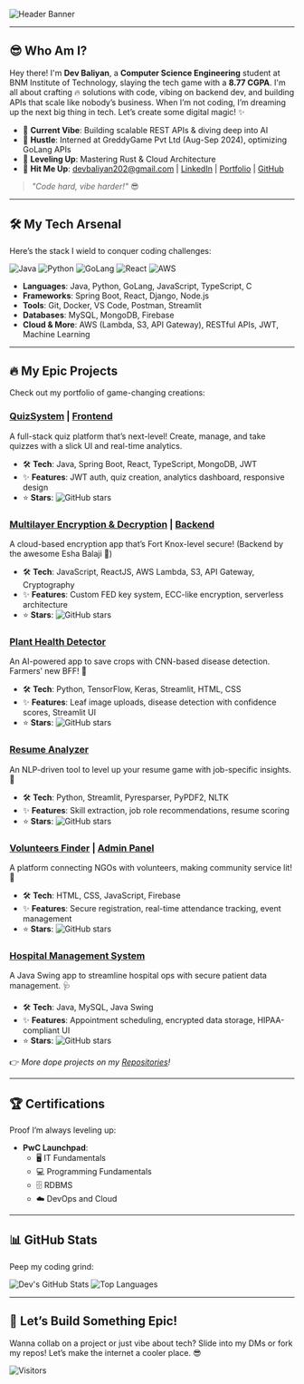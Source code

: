 

![Header Banner](https://user-images.githubusercontent.com/74038190/212746035-d5c61762-973c-44c0-aec7-887f3b7690e3.gif)

---

## 😎 Who Am I?
Hey there! I'm **Dev Baliyan**, a **Computer Science Engineering** student at BNM Institute of Technology, slaying the tech game with a **8.77 CGPA**. I'm all about crafting 🔥 solutions with code, vibing on backend dev, and building APIs that scale like nobody’s business. When I’m not coding, I’m dreaming up the next big thing in tech. Let’s create some digital magic! ✨

- 🎯 **Current Vibe**: Building scalable REST APIs & diving deep into AI
- 💼 **Hustle**: Interned at GreddyGame Pvt Ltd (Aug-Sep 2024), optimizing GoLang APIs
- 🌱 **Leveling Up**: Mastering Rust & Cloud Architecture
- 📩 **Hit Me Up**: [devbaliyan202@gmail.com](mailto:devbaliyan202@gmail.com) | [LinkedIn](https://www.linkedin.com/in/dev-baliyan-133070312) | [Portfolio](https://devbaliyan.netlify.app) | [GitHub](https://github.com/DEVBALIYAN21)

> *"Code hard, vibe harder!"* 😎

---

## 🛠️ My Tech Arsenal
Here’s the stack I wield to conquer coding challenges:

![Java](https://img.shields.io/badge/Java-ED8B00?style=for-the-badge&logo=java&logoColor=white)
![Python](https://img.shields.io/badge/Python-3776AB?style=for-the-badge&logo=python&logoColor=white)
![GoLang](https://img.shields.io/badge/Go-00ADD8?style=for-the-badge&logo=go&logoColor=white)
![React](https://img.shields.io/badge/React-61DAFB?style=for-the-badge&logo=react&logoColor=black)
![AWS](https://img.shields.io/badge/AWS-232F3E?style=for-the-badge&logo=amazonaws&logoColor=white)

- **Languages**: Java, Python, GoLang, JavaScript, TypeScript, C
- **Frameworks**: Spring Boot, React, Django, Node.js
- **Tools**: Git, Docker, VS Code, Postman, Streamlit
- **Databases**: MySQL, MongoDB, Firebase
- **Cloud & More**: AWS (Lambda, S3, API Gateway), RESTful APIs, JWT, Machine Learning

---

## 🔥 My Epic Projects
Check out my portfolio of game-changing creations:

### [QuizSystem](https://github.com/DEVBALIYAN21/Quiz-backend) | [Frontend](https://github.com/DEVBALIYAN21/quiz-master-front)
A full-stack quiz platform that’s next-level! Create, manage, and take quizzes with a slick UI and real-time analytics.  
- 🛠️ **Tech**: Java, Spring Boot, React, TypeScript, MongoDB, JWT
- ✨ **Features**: JWT auth, quiz creation, analytics dashboard, responsive design
- ⭐ **Stars**: ![GitHub stars](https://img.shields.io/github/stars/DEVBALIYAN21/Quiz-backend?style=social)

### [Multilayer Encryption & Decryption](https://github.com/DEVBALIYAN21/Multilayer-encrytion-decryption) | [Backend](https://github.com/eshabalaji/Multilayer-Encryption-and-Decryption)
A cloud-based encryption app that’s Fort Knox-level secure! (Backend by the awesome Esha Balaji 🙌)  
- 🛠️ **Tech**: JavaScript, ReactJS, AWS Lambda, S3, API Gateway, Cryptography
- ✨ **Features**: Custom FED key system, ECC-like encryption, serverless architecture
- ⭐ **Stars**: ![GitHub stars](https://img.shields.io/github/stars/DEVBALIYAN21/Multilayer-encrytion-decryption?style=social)

### [Plant Health Detector](https://github.com/DEVBALIYAN21/PlantDiseaseDetector)
An AI-powered app to save crops with CNN-based disease detection. Farmers’ new BFF! 🌱  
- 🛠️ **Tech**: Python, TensorFlow, Keras, Streamlit, HTML, CSS
- ✨ **Features**: Leaf image uploads, disease detection with confidence scores, Streamlit UI
- ⭐ **Stars**: ![GitHub stars](https://img.shields.io/github/stars/DEVBALIYAN21/PlantDiseaseDetector?style=social)

### [Resume Analyzer](https://github.com/DEVBALIYAN21/resume_analyzer)
An NLP-driven tool to level up your resume game with job-specific insights. 💼  
- 🛠️ **Tech**: Python, Streamlit, Pyresparser, PyPDF2, NLTK
- ✨ **Features**: Skill extraction, job role recommendations, resume scoring
- ⭐ **Stars**: ![GitHub stars](https://img.shields.io/github/stars/DEVBALIYAN21/resume_analyzer?style=social)

### [Volunteers Finder](https://github.com/DEVBALIYAN21/Volunteer-pannel) | [Admin Panel](https://github.com/DEVBALIYAN21/volunteer-admin-pannel)
A platform connecting NGOs with volunteers, making community service lit! 🙌  
- 🛠️ **Tech**: HTML, CSS, JavaScript, Firebase
- ✨ **Features**: Secure registration, real-time attendance tracking, event management
- ⭐ **Stars**: ![GitHub stars](https://img.shields.io/github/stars/DEVBALIYAN21/Volunteer-pannel?style=social)

### [Hospital Management System](https://github.com/DEVBALIYAN21/Hospital-Management-System)
A Java Swing app to streamline hospital ops with secure patient data management. 🩺  
- 🛠️ **Tech**: Java, MySQL, Java Swing
- ✨ **Features**: Appointment scheduling, encrypted data storage, HIPAA-compliant UI
- ⭐ **Stars**: ![GitHub stars](https://img.shields.io/github/stars/DEVBALIYAN21/Hospital-Management-System?style=social)

👉 *More dope projects on my [Repositories](https://github.com/DEVBALIYAN21?tab=repositories)!*

---

## 🏆 Certifications
Proof I’m always leveling up:

- **PwC Launchpad**:
  - 🖥️ IT Fundamentals
  - 💻 Programming Fundamentals
  - 🗄️ RDBMS
  - ☁️ DevOps and Cloud

---

## 📊 GitHub Stats
Peep my coding grind:

![Dev's GitHub Stats](https://github-readme-stats.vercel.app/api?username=DEVBALIYAN21&show_icons=true&theme=dracula)
![Top Languages](https://github-readme-stats.vercel.app/api/top-langs/?username=DEVBALIYAN21&layout=compact&theme=dracula)

---

## 🎉 Let’s Build Something Epic!
Wanna collab on a project or just vibe about tech? Slide into my DMs or fork my repos! Let’s make the internet a cooler place. 😎

![Visitors](https://visitor-badge.glitch.me/badge?page_id=DEVBALIYAN21.DEVBALIYAN21)
